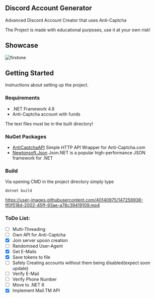 ## Discord Account Generator
Advanced Discord Account Creator that uses Anti-Captcha

The Project is made with educational purposes, use it at your own risk!

## Showcase

![firstone](https://gyazo.com/cdb54c2870e43dd0c03ae9dd63565a99.gif)

## Getting Started

Instructions about setting up the project.

### Requirements

* .NET Framework 4.8
* Anti-Captcha account with funds

The text files must be in the built directory!

### NuGet Packages

* [AntiCaptchaAPI](https://github.com/Zaczero/AntiCaptcha) Simple HTTP API Wrapper for Anti-Captcha.com
* [Newtonsoft.Json](https://www.nuget.org/packages/Newtonsoft.Json/) Json.NET is a popular high-performance JSON framework for .NET

### Build

Via opening CMD in the project directory simply type

```
dotnet build
```

https://user-images.githubusercontent.com/40140975/147256936-ff0f518d-2002-45ff-93ae-a78c39419109.mp4

### ToDo List:

- [ ] Multi-Threading
- [ ] Own API for Anti-Captcha
- [X] Join server upoon creation
- [ ] Randomised User-Agent
- [X] Get E-Mails
- [X] Save tokens to file
- [ ] Safely Creating accounts without them being disabled(expect soon update)
- [ ] Verify E-Mail
- [ ] Verify Phone Number
- [ ] Move to .NET 6
- [X] Implement Mail.TM API
